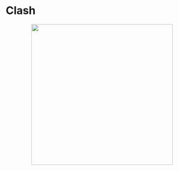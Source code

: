 # Clash
 <div align=center>
<img src="https://raw.githubusercontent.com/hushenan/-picture/main/logo.png" width="370" height="370">
</div>
